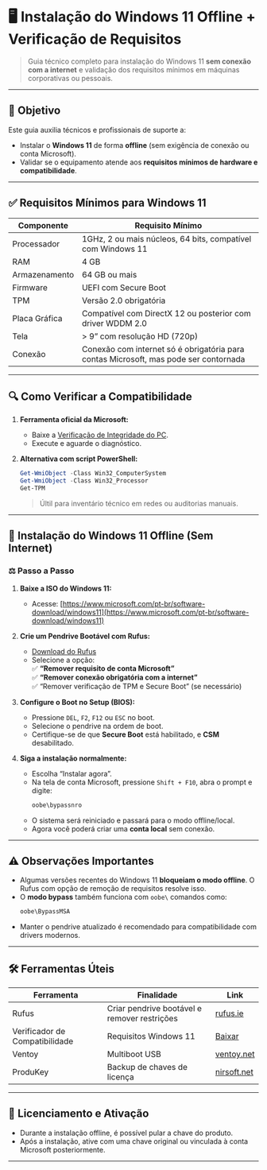 # 🖥️ Instalação do Windows 11 Offline + Verificação de Requisitos

> Guia técnico completo para instalação do Windows 11 **sem conexão com a internet** e validação dos requisitos mínimos em máquinas corporativas ou pessoais.

---

## 📌 Objetivo

Este guia auxilia técnicos e profissionais de suporte a:

- Instalar o **Windows 11** de forma **offline** (sem exigência de conexão ou conta Microsoft).
- Validar se o equipamento atende aos **requisitos mínimos de hardware e compatibilidade**.

---

## ✅ Requisitos Mínimos para Windows 11

| Componente | Requisito Mínimo |
|-----------|------------------|
| Processador | 1GHz, 2 ou mais núcleos, 64 bits, compatível com Windows 11 |
| RAM        | 4 GB |
| Armazenamento | 64 GB ou mais |
| Firmware   | UEFI com Secure Boot |
| TPM        | Versão 2.0 obrigatória |
| Placa Gráfica | Compatível com DirectX 12 ou posterior com driver WDDM 2.0 |
| Tela       | > 9” com resolução HD (720p) |
| Conexão    | Conexão com internet só é obrigatória para contas Microsoft, mas pode ser contornada |

---

## 🔍 Como Verificar a Compatibilidade

1. **Ferramenta oficial da Microsoft:**
   - Baixe a [Verificação de Integridade do PC](https://aka.ms/GetPCHealthCheckApp).
   - Execute e aguarde o diagnóstico.

2. **Alternativa com script PowerShell:**
   ```powershell
   Get-WmiObject -Class Win32_ComputerSystem
   Get-WmiObject -Class Win32_Processor
   Get-TPM
   ```
   > Últil para inventário técnico em redes ou auditorias manuais.

---

## 💾 Instalação do Windows 11 Offline (Sem Internet)

### ⚖️ Passo a Passo

1. **Baixe a ISO do Windows 11:**
   - Acesse: [https://www.microsoft.com/pt-br/software-download/windows11](https://www.microsoft.com/pt-br/software-download/windows11)

2. **Crie um Pendrive Bootável com Rufus:**
   - [Download do Rufus](https://rufus.ie/)
   - Selecione a opção:  
     ✅ **“Remover requisito de conta Microsoft”**  
     ✅ **“Remover conexão obrigatória com a internet”**  
     ✅ “Remover verificação de TPM e Secure Boot” (se necessário)

3. **Configure o Boot no Setup (BIOS):**
   - Pressione `DEL`, `F2`, `F12` ou `ESC` no boot.
   - Selecione o pendrive na ordem de boot.
   - Certifique-se de que **Secure Boot** está habilitado, e **CSM** desabilitado.

4. **Siga a instalação normalmente:**
   - Escolha “Instalar agora”.
   - Na tela de conta Microsoft, pressione `Shift + F10`, abra o prompt e digite:
     ```cmd
     oobe\bypassnro
     ```
   - O sistema será reiniciado e passará para o modo offline/local.
   - Agora você poderá criar uma **conta local** sem conexão.

---

## ⚠️ Observações Importantes

- Algumas versões recentes do Windows 11 **bloqueiam o modo offline**. O Rufus com opção de remoção de requisitos resolve isso.
- O **modo bypass** também funciona com `oobe\` comandos como:
  ```cmd
  oobe\BypassMSA
  ```
- Manter o pendrive atualizado é recomendado para compatibilidade com drivers modernos.

---

## 🛠️ Ferramentas Úteis

| Ferramenta | Finalidade | Link |
|-----------|------------|------|
| Rufus     | Criar pendrive bootável e remover restrições | [rufus.ie](https://rufus.ie) |
| Verificador de Compatibilidade | Requisitos Windows 11 | [Baixar](https://aka.ms/GetPCHealthCheckApp) |
| Ventoy    | Multiboot USB | [ventoy.net](https://www.ventoy.net) |
| ProduKey  | Backup de chaves de licença | [nirsoft.net](https://www.nirsoft.net/utils/product_cd_key_viewer.html) |

---

## 📄 Licenciamento e Ativação

- Durante a instalação offline, é possível pular a chave do produto.
- Após a instalação, ative com uma chave original ou vinculada à conta Microsoft posteriormente.

---
